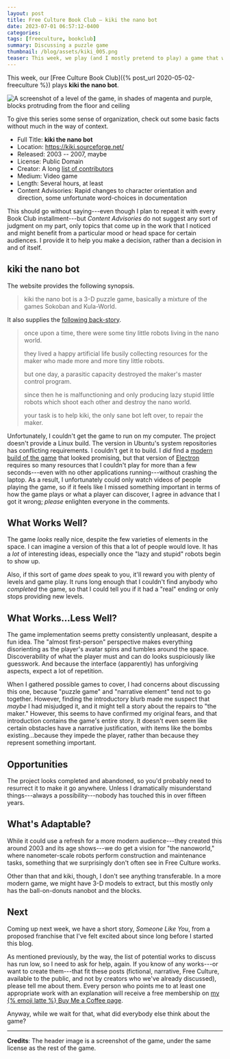 ```yaml
---
layout: post
title: Free Culture Book Club — kiki the nano bot
date: 2023-07-01 06:57:12-0400
categories:
tags: [freeculture, bookclub]
summary: Discussing a puzzle game
thumbnail: /blog/assets/kiki_005.png
teaser: This week, we play (and I mostly pretend to play) a game that won't work on my computer, and wonder if it makes sense to call this fiction.
---
```


This week, our [Free Culture Book Club]({% post_url 2020-05-02-freeculture %}) plays **kiki the nano bot**.

![A screenshot of a level of the game, in shades of magenta and purple, blocks protruding from the floor and ceiling](/blog/assets/kiki_005.png "Stalagblocks and stalacubes?")

To give this series some sense of organization, check out some basic facts without much in the way of context.

 * Full Title:  **kiki the nano bot**
 * Location:  <https://kiki.sourceforge.net/>
 * Released:  2003 -- 2007, maybe
 * License:  Public Domain
 * Creator:  A long [list of contributors](https://kiki.sourceforge.net/misc/thanks.html)
 * Medium:  Video game
 * Length:  Several hours, at least
 * Content Advisories:  Rapid changes to character orientation and direction, some unfortunate word-choices in documentation

This should go without saying---even though I plan to repeat it with every Book Club installment---but *Content Advisories* do not suggest any sort of judgment on my part, only topics that come up in the work that I noticed and might benefit from a particular mood or head space for certain audiences.  I provide it to help you make a decision, rather than a decision in and of itself.

## kiki the nano bot

The website provides the following synopsis.

 > kiki the nano bot is a 3-D puzzle game, basically a mixture of the games Sokoban and Kula-World.

It also supplies the [following back-story](https://kiki.sourceforge.net/misc/story.html).

 > once upon a time, there were some tiny little robots living in the nano world.
 >
 > they lived a happy artificial life busily collecting resources for the maker who made more and more tiny little robots.
 >
 > but one day, a parasitic capacity destroyed the maker's master control program.
 >
 > since then he is malfunctioning and only producing lazy stupid little robots which shoot each other and destroy the nano world.
 >
 > your task is to help kiki, the only sane bot left over, to repair the maker.

Unfortunately, I couldn't get the game to run on my computer.  The project doesn't provide a Linux build.  The version in Ubuntu's system repositories has conflicting requirements.  I couldn't get it to build.  I *did* find a [modern build of the game](https://github.com/monsterkodi/kiki) that looked promising, but that version of [Electron](https://www.electronjs.org/) requires so many resources that I couldn't play for more than a few seconds---even with no other applications running---without crashing the laptop.  As a result, I unfortunately could only watch videos of people playing the game, so if it feels like I missed something important in terms of how the game plays or what a player can discover, I agree in advance that I got it wrong; *please* enlighten everyone in the comments.

## What Works Well?

The game *looks* really nice, despite the few varieties of elements in the space.  I can imagine a version of this that a lot of people would love.  It has a *lot* of interesting ideas, especially once the "lazy and stupid" robots begin to show up.

Also, if this sort of game *does* speak to you, it'll reward you with plenty of levels and game play.  It runs long enough that I couldn't find anybody who *completed* the game, so that I could tell you if it had a "real" ending or only stops providing new levels.

## What Works...Less Well?

The game implementation seems pretty consistently unpleasant, despite a fun idea.  The "almost first-person" perspective makes everything disorienting as the player's avatar spins and tumbles around the space.  Discoverability of what the player must and can do looks suspiciously like guesswork.  And because the interface (apparently) has unforgiving aspects, expect a lot of repetition.

When I gathered possible games to cover, I had concerns about discussing this one, because "puzzle game" and "narrative element" tend not to go together.  However, finding the introductory blurb made me suspect that *maybe* I had misjudged it, and it might tell a story about the repairs to "the maker."  However, this seems to have confirmed my original fears, and that introduction contains the game's entire story.  It doesn't even seem like certain obstacles have a narrative justification, with items like the bombs existing...because they impede the player, rather than because they represent something important.

## Opportunities

The project looks completed and abandoned, so you'd probably need to resurrect it to make it go anywhere.  Unless I dramatically misunderstand things---always a possibility---nobody has touched this in over fifteen years.

## What's Adaptable?

While it could use a refresh for a more modern audience---they created this around 2003 and its age shows---we do get a vision for "the nanoworld," where nanometer-scale robots perform construction and maintenance tasks, something that we surprisingly don't often see in Free Culture works.

Other than that and kiki, though, I don't see anything transferable.  In a more modern game, we might have 3-D models to extract, but this mostly only has the ball-on-donuts nanobot and the blocks.

## Next

Coming up next week, we have a short story, *Someone Like You*, from a proposed franchise that I've felt excited about since long before I started this blog.

As mentioned previously, by the way, the list of potential works to discuss has run low, so I need to ask for help, again.  If you know of any works---or want to create them---that fit these posts (fictional, narrative, Free Culture, available to the public, and not by creators who we've already discussed), please tell me about them.  Every person who points me to at least one appropriate work with an explanation will receive a free membership on [my {% emoji latte %} Buy Me a Coffee page](https://buymeacoffee.com/jcolag).

Anyway, while we wait for that, what did everybody else think about the game?

* * *

**Credits**:  The header image is a screenshot of the game, under the same license as the rest of the game.
